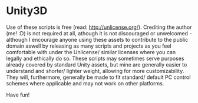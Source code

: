 # Unity3D
Use of these scripts is free (read: http://unlicense.org/). Crediting the author (me! :D) is not required at all, athough it is
not discouraged or unwelcomed - although I encourage anyone using these assets to contribute to the public domain aswell by
releasing as many scripts and projects as you feel comfortable with under the Unlicense/ similar licenses where you can legally and ethically do so.
  These scripts may sometimes serve purposes already covered by standard Unity assets, but mine are generally easier to understand
and shorter/ lighter weight, allowing for more customizability. They will, furthermore, generally be made to fit standard/ default
PC control schemes where applicable and may not work on other platforms.

Have fun!
